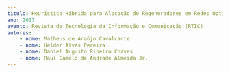 ```yaml
---
titulo: Heurística Híbrida para Alocação de Regeneradores em Redes Ópticas Elásticas Translúcidas
ano: 2017
evento: Revista de Tecnologia da Informação e Comunicação (RTIC)
autores:
    - nome: Matheus de Araújo Cavalcante
    - nome: Helder Alves Pereira
    - nome: Daniel Augusto Ribeiro Chaves
    - nome: Raul Camelo de Andrade Almeida Jr.
---
```

